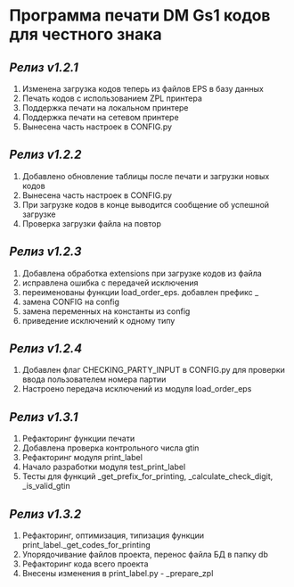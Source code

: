 # Программа печати DM Gs1 кодов для честного знака

## *Релиз v1.2.1*
1. Изменена загрузка кодов теперь из файлов EPS в базу данных
2. Печать кодов с использованием ZPL принтера
3. Поддержка печати на локальном принтере
4. Поддержка печати на сетевом принтере
5. Вынесена часть настроек в CONFIG.py

## *Релиз v1.2.2*
1. Добавлено обновление таблицы после печати и загрузки новых кодов
2. Вынесена часть настроек в CONFIG.py
3. При загрузке кодов в конце выводится сообщение об успешной загрузке
4. Проверка загрузки файла на повтор

## *Релиз v1.2.3*
1. Добавлена обработка extensions при загрузке кодов из файла
2. исправлена ошибка с передачей исключения
3. переименованы функции load_order_eps. добавлен префикс _
4. замена CONFIG на config
5. замена переменных на константы из config
6. приведение исключений к одному типу

## *Релиз v1.2.4*
1. Добавлен флаг CHECKING_PARTY_INPUT в CONFIG.py для проверки ввода пользователем номера партии
2. Настроено передача исключений из модуля load_order_eps

## *Релиз v1.3.1*
1. Рефакторинг функции печати
2. Добавлена проверка контрольного числа gtin
3. Рефакторинг модуля print_label
4. Начало разработки модуля test_print_label
5. Тесты для функций _get_prefix_for_printing, _calculate_check_digit, _is_valid_gtin

## *Релиз v1.3.2*
1. Рефакторинг, оптимизация, типизация функции print_label._get_codes_for_printing
2. Упорядочивание файлов проекта, перенос файла БД в папку db
3. Рефакторинг кода всего проекта
4. Внесены изменения в print_label.py - _prepare_zpl